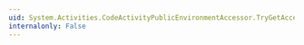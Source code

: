 ```yaml
---
uid: System.Activities.CodeActivityPublicEnvironmentAccessor.TryGetAccessToPublicLocation(System.Activities.LocationReference,System.Activities.ArgumentDirection,System.Activities.LocationReference@)
internalonly: False
---
```


